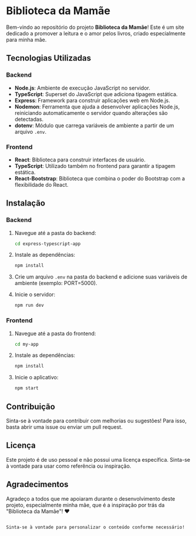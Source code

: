 
# Biblioteca da Mamãe

Bem-vindo ao repositório do projeto **Biblioteca da Mamãe**! Este é um site dedicado a promover a leitura e o amor pelos livros, criado especialmente para minha mãe.

## Tecnologias Utilizadas

### Backend

- **Node.js**: Ambiente de execução JavaScript no servidor.
- **TypeScript**: Superset do JavaScript que adiciona tipagem estática.
- **Express**: Framework para construir aplicações web em Node.js.
- **Nodemon**: Ferramenta que ajuda a desenvolver aplicações Node.js, reiniciando automaticamente o servidor quando alterações são detectadas.
- **dotenv**: Módulo que carrega variáveis de ambiente a partir de um arquivo `.env`.

### Frontend

- **React**: Biblioteca para construir interfaces de usuário.
- **TypeScript**: Utilizado também no frontend para garantir a tipagem estática.
- **React-Bootstrap**: Biblioteca que combina o poder do Bootstrap com a flexibilidade do React.

## Instalação

### Backend

1. Navegue até a pasta do backend:
   ```bash
   cd express-typescript-app
   ```

2. Instale as dependências:

   ```bash
   npm install
   ```

3. Crie um arquivo `.env` na pasta do backend e adicione suas variáveis de ambiente (exemplo: PORT=5000).

4. Inicie o servidor:
   ```bash
   npm run dev
   ```

### Frontend

1. Navegue até a pasta do frontend:

   ```bash
   cd my-app
   ```

2. Instale as dependências:

   ```bash
   npm install
   ```

3. Inicie o aplicativo:
   ```bash
   npm start
   ```

## Contribuição

Sinta-se à vontade para contribuir com melhorias ou sugestões! Para isso, basta abrir uma issue ou enviar um pull request.

## Licença

Este projeto é de uso pessoal e não possui uma licença específica. Sinta-se à vontade para usar como referência ou inspiração.

## Agradecimentos

Agradeço a todos que me apoiaram durante o desenvolvimento deste projeto, especialmente minha mãe, que é a inspiração por trás da "Biblioteca da Mamãe"! ❤️

````

Sinta-se à vontade para personalizar o conteúdo conforme necessário!
````

